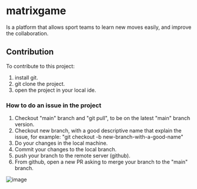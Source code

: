 # matrixgame
Is a platform that allows sport teams to learn new moves easily, and improve the collaboration.

## Contribution
To contribute to this project:
1. install git.
2. git clone the project.
3. open the project in your local ide.

### How to do an issue in the project
1. Checkout "main" branch and "git pull", to be on the latest "main" branch version.
2. Checkout new branch, with a good descriptive name that explain the issue, for example:
    "git checkout -b new-branch-with-a-good-name"
3. Do your changes in the local machine.
4. Commit your changes to the local branch.
5. push your branch to the remote server (github).
6. From github, open a new PR asking to merge your branch to the "main" branch.

![image](https://user-images.githubusercontent.com/35425887/114062717-7f212500-98a0-11eb-8b14-af8edfc49868.png)

